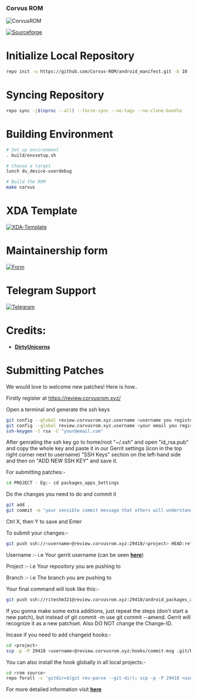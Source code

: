 ### Corvus ROM ###

![CorvusROM](https://raw.githubusercontent.com/Rafiester/Public_Stuff/master/corvus_home.png)
<p align="center">

[![Sourceforge](https://img.shields.io/sourceforge/dm/corvus-os?color=1d91f0&label=RavenLair%20downloads&style=for-the-badge&labelColor=121217&logo=github)](https://corvus-rom.github.io/)
</p>

# Initialize Local Repository #
```bash
repo init -u https://github.com/Corvus-ROM/android_manifest.git -b 10
```

# Syncing Repository # 
```bash
repo sync -j$(nproc --all) --force-sync --no-tags --no-clone-bundle
```

# Building Environment #
```bash   
# Set up environment
. build/envsetup.sh

# Choose a target
lunch du_device-userdebug

# Build the ROM
make corvus
```
# XDA Template
[![XDA-Template](https://raw.githubusercontent.com/Rafiester/Public_Stuff/master/XDADevelopers_button.png)](https://raw.githubusercontent.com/Corvus-ROM/android_manifest/10/xda)

# Maintainership form
[![Form](https://raw.githubusercontent.com/Rafiester/Public_Stuff/master/Submission_button.png)](https://docs.google.com/forms/d/e/1FAIpQLSeOEzQXfNnPehPQRXxmt3L5FYc5neOhEE3m6ZW_xbIuuQ-dCg/viewform?usp=sf_link)

# Telegram Support 
[![Telegram](https://raw.githubusercontent.com/Rafiester/Public_Stuff/master/Telegram_button.png)](https://t.me/corvussupport)

 Credits:
 =======

 * [**DirtyUnicorns**](https://github.com/DirtyUnicorns)

# Submitting Patches #

We would love to welcome new patches! Here is how..

Firstly register at https://review.corvusrom.xyz/

Open a terminal and generate the ssh keys
```bash
git config --global review.corvusrom.xyz.username <username you registered with>
git config --global review.corvusrom.xyz.username <your email you registered with>
ssh-keygen -t rsa -C "your@email.com"
```
After genrating the ssh key go to home/root "~/.ssh" and open "id_rsa.pub" and copy the whole key and paste it in our Gerrit settings (icon in the top right corner next to username) "SSH Keys" section on the left-hand side and then on "ADD NEW SSH KEY" and save it.

For submitting patches:-
```bash
cd PROJECT - Eg:- cd packages_apps_Settings
```
Do the changes you need to do and commit it
```bash
git add .
git commit -m "your sensible commit message that others will understand :P"
```
Ctrl X, then Y to save and Enter

To submit your changes:-
```bash
git push ssh://<username>@review.corvusrom.xyz:29418/<project> HEAD:refs/for/<branch>
```
Username :- i.e Your gerrit username (can be seen [**here**](https://review.corvusrom.xyz/settings))

Project :- i.e Your repository you are pushing to

Branch :- i.e The branch you are pushing to

Your final command will look like this:-
```bash
git push ssh://riteshm321@review.corvusrom.xyz:29418/android_packages_apps_Settings HEAD:refs/for/10
```
If you gonna make some extra additions, just repeat the steps (don't start a new patch), but instead of git commit -m use git commit --amend. Gerrit will recognize it as a new patchset. Also DO NOT change the Change-ID.

Incase if you need to add changeid hooks:-
```bash
cd <project>
scp -p -P 29418 <username>@review.corvusrom.xyz:hooks/commit-msg .git/hooks/
```
You can also install the hook globally in all local projects:-
```bash
cd <rom source>
repo forall -c 'gitdir=$(git rev-parse --git-dir); scp -p -P 29418 <username>@review.corvusrom.xyz:hooks/commit-msg ${gitdir}/hooks/'
```
For more detailed information visit [**here**](https://gerrit-review.googlesource.com/Documentation/intro-user.html)
